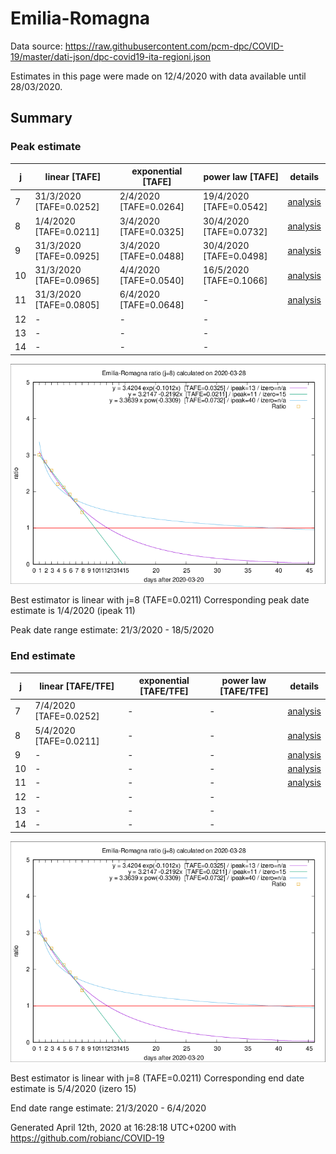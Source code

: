 # Emilia-Romagna


Data source: https://raw.githubusercontent.com/pcm-dpc/COVID-19/master/dati-json/dpc-covid19-ita-regioni.json

Estimates in this page were made on 12/4/2020 with data available until 28/03/2020.


## Summary 

### Peak estimate 
|j|linear [TAFE]|exponential [TAFE]|power law [TAFE]|details|
|---|----|-----------|---------|-------|
|7|31/3/2020 [TAFE=0.0252]|2/4/2020 [TAFE=0.0264]|19/4/2020 [TAFE=0.0542]|[analysis](COVID-19_emilia-romagna_j7_2020-03-28.md)|
|8|1/4/2020 [TAFE=0.0211]|3/4/2020 [TAFE=0.0325]|30/4/2020 [TAFE=0.0732]|[analysis](COVID-19_emilia-romagna_j8_2020-03-28.md)|
|9|31/3/2020 [TAFE=0.0925]|3/4/2020 [TAFE=0.0488]|30/4/2020 [TAFE=0.0498]|[analysis](COVID-19_emilia-romagna_j9_2020-03-28.md)|
|10|31/3/2020 [TAFE=0.0965]|4/4/2020 [TAFE=0.0540]|16/5/2020 [TAFE=0.1066]|[analysis](COVID-19_emilia-romagna_j10_2020-03-28.md)|
|11|31/3/2020 [TAFE=0.0805]|6/4/2020 [TAFE=0.0648]|-|[analysis](COVID-19_emilia-romagna_j11_2020-03-28.md)|
|12|-|-|-||
|13|-|-|-||
|14|-|-|-||

![best peak estimate](COVID-19_emilia-romagna_j8_2020-03-28.png)

Best estimator is linear with j=8 (TAFE=0.0211)
Corresponding peak date estimate is 1/4/2020 (ipeak 11)


Peak date range estimate: 21/3/2020 - 18/5/2020

### End estimate 
|j|linear [TAFE/TFE]|exponential [TAFE/TFE]|power law [TAFE/TFE]|details|
|---|----|-----------|---------|-------|
|7|7/4/2020 [TAFE=0.0252]|-|-|[analysis](COVID-19_emilia-romagna_j7_2020-03-28.md)|
|8|5/4/2020 [TAFE=0.0211]|-|-|[analysis](COVID-19_emilia-romagna_j8_2020-03-28.md)|
|9|-|-|-|[analysis](COVID-19_emilia-romagna_j9_2020-03-28.md)|
|10|-|-|-|[analysis](COVID-19_emilia-romagna_j10_2020-03-28.md)|
|11|-|-|-|[analysis](COVID-19_emilia-romagna_j11_2020-03-28.md)|
|12|-|-|-||
|13|-|-|-||
|14|-|-|-||

![best zero estimate](COVID-19_emilia-romagna_j8_2020-03-28.png)

Best estimator is linear with j=8 (TAFE=0.0211)
Corresponding end date estimate is 5/4/2020 (izero 15)


End date range estimate: 21/3/2020 - 6/4/2020

Generated April 12th, 2020 at 16:28:18 UTC+0200 with https://github.com/robianc/COVID-19
